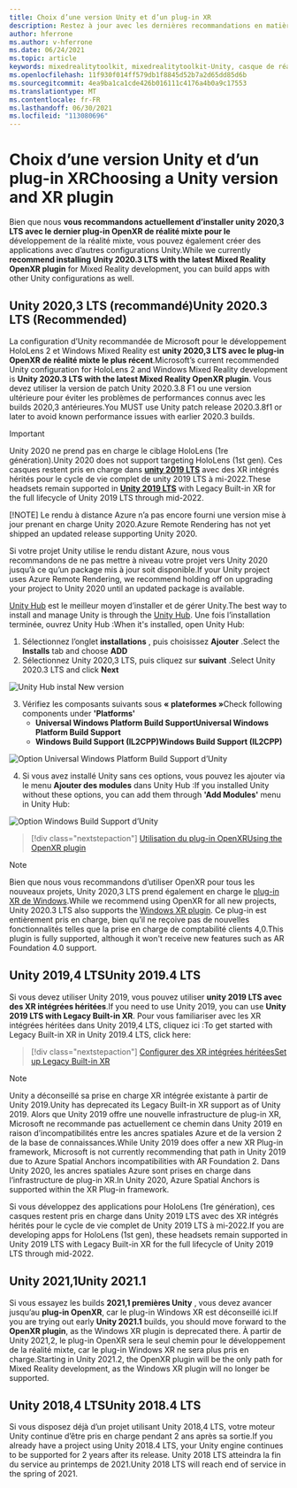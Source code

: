 ```yaml
---
title: Choix d’une version Unity et d’un plug-in XR
description: Restez à jour avec les dernières recommandations en matière de plug-in Unity et XR pour le développement d’applications HoloLens.
author: hferrone
ms.author: v-hferrone
ms.date: 06/24/2021
ms.topic: article
keywords: mixedrealitytoolkit, mixedrealitytoolkit-Unity, casque de réalité mixte, casque Windows Mixed Reality, casque de réalité virtuelle, Unity
ms.openlocfilehash: 11f930f014ff579db1f8845d52b7a2d65dd85d6b
ms.sourcegitcommit: 4ea9ba1ca1cde426b016111c4176a4b0a9c17553
ms.translationtype: MT
ms.contentlocale: fr-FR
ms.lasthandoff: 06/30/2021
ms.locfileid: "113080696"
---
```

# <a name="choosing-a-unity-version-and-xr-plugin"></a><span data-ttu-id="ac5a7-104">Choix d’une version Unity et d’un plug-in XR</span><span class="sxs-lookup"><span data-stu-id="ac5a7-104">Choosing a Unity version and XR plugin</span></span>

<span data-ttu-id="ac5a7-105">Bien que nous **vous recommandons actuellement d’installer unity 2020,3 LTS avec le dernier plug-in OpenXR de réalité mixte pour le** développement de la réalité mixte, vous pouvez également créer des applications avec d’autres configurations Unity.</span><span class="sxs-lookup"><span data-stu-id="ac5a7-105">While we currently **recommend installing Unity 2020.3 LTS with the latest Mixed Reality OpenXR plugin** for Mixed Reality development, you can build apps with other Unity configurations as well.</span></span>

## <a name="unity-20203-lts-recommended"></a><span data-ttu-id="ac5a7-106">Unity 2020,3 LTS (recommandé)</span><span class="sxs-lookup"><span data-stu-id="ac5a7-106">Unity 2020.3 LTS (Recommended)</span></span>

<span data-ttu-id="ac5a7-107">La configuration d’Unity recommandée de Microsoft pour le développement HoloLens 2 et Windows Mixed Reality est **unity 2020,3 LTS avec le plug-in OpenXR de réalité mixte le plus récent**.</span><span class="sxs-lookup"><span data-stu-id="ac5a7-107">Microsoft’s current recommended Unity configuration for HoloLens 2 and Windows Mixed Reality development is **Unity 2020.3 LTS with the latest Mixed Reality OpenXR plugin**.</span></span> <span data-ttu-id="ac5a7-108">Vous devez utiliser la version de patch Unity 2020.3.8 F1 ou une version ultérieure pour éviter les problèmes de performances connus avec les builds 2020,3 antérieures.</span><span class="sxs-lookup"><span data-stu-id="ac5a7-108">You MUST use Unity patch release 2020.3.8f1 or later to avoid known performance issues with earlier 2020.3 builds.</span></span>

> [!IMPORTANT]
> <span data-ttu-id="ac5a7-109">Unity 2020 ne prend pas en charge le ciblage HoloLens (1re génération).</span><span class="sxs-lookup"><span data-stu-id="ac5a7-109">Unity 2020 does not support targeting HoloLens (1st gen).</span></span> <span data-ttu-id="ac5a7-110">Ces casques restent pris en charge dans **[unity 2019 LTS](#unity-20194-lts)** avec des XR intégrés hérités pour le cycle de vie complet de unity 2019 LTS à mi-2022.</span><span class="sxs-lookup"><span data-stu-id="ac5a7-110">These headsets remain supported in **[Unity 2019 LTS](#unity-20194-lts)** with Legacy Built-in XR for the full lifecycle of Unity 2019 LTS through mid-2022.</span></span>
>
> [!NOTE]
> <span data-ttu-id="ac5a7-111">Le rendu à distance Azure n’a pas encore fourni une version mise à jour prenant en charge Unity 2020.</span><span class="sxs-lookup"><span data-stu-id="ac5a7-111">Azure Remote Rendering has not yet shipped an updated release supporting Unity 2020.</span></span>
>
> <span data-ttu-id="ac5a7-112">Si votre projet Unity utilise le rendu distant Azure, nous vous recommandons de ne pas mettre à niveau votre projet vers Unity 2020 jusqu’à ce qu’un package mis à jour soit disponible.</span><span class="sxs-lookup"><span data-stu-id="ac5a7-112">If your Unity project uses Azure Remote Rendering, we recommend holding off on upgrading your project to Unity 2020 until an updated package is available.</span></span>

<span data-ttu-id="ac5a7-113"><a href="https://unity3d.com/get-unity/download" target="_blank">Unity Hub</a> est le meilleur moyen d’installer et de gérer Unity.</span><span class="sxs-lookup"><span data-stu-id="ac5a7-113">The best way to install and manage Unity is through the <a href="https://unity3d.com/get-unity/download" target="_blank">Unity Hub</a>.</span></span> <span data-ttu-id="ac5a7-114">Une fois l’installation terminée, ouvrez Unity Hub :</span><span class="sxs-lookup"><span data-stu-id="ac5a7-114">When it's installed, open Unity Hub:</span></span>

1. <span data-ttu-id="ac5a7-115">Sélectionnez l’onglet **installations** , puis choisissez **Ajouter** .</span><span class="sxs-lookup"><span data-stu-id="ac5a7-115">Select the **Installs** tab and choose **ADD**</span></span>
2. <span data-ttu-id="ac5a7-116">Sélectionnez Unity 2020,3 LTS, puis cliquez sur **suivant** .</span><span class="sxs-lookup"><span data-stu-id="ac5a7-116">Select Unity 2020.3 LTS and click **Next**</span></span>

![Unity Hub instal New version](images/unity-hub-img-01.png)

3. <span data-ttu-id="ac5a7-118">Vérifiez les composants suivants sous **« plateformes »**</span><span class="sxs-lookup"><span data-stu-id="ac5a7-118">Check following components under **'Platforms'**</span></span>
    * <span data-ttu-id="ac5a7-119">**Universal Windows Platform Build Support**</span><span class="sxs-lookup"><span data-stu-id="ac5a7-119">**Universal Windows Platform Build Support**</span></span>
    * <span data-ttu-id="ac5a7-120">**Windows Build Support (IL2CPP)**</span><span class="sxs-lookup"><span data-stu-id="ac5a7-120">**Windows Build Support (IL2CPP)**</span></span>

![Option Universal Windows Platform Build Support d’Unity](../images/Unity_Install_Option_UWP.png)

4. <span data-ttu-id="ac5a7-122">Si vous avez installé Unity sans ces options, vous pouvez les ajouter via le menu **Ajouter des modules** dans Unity Hub :</span><span class="sxs-lookup"><span data-stu-id="ac5a7-122">If you installed Unity without these options, you can add them through **'Add Modules'** menu in Unity Hub:</span></span>

![Option Windows Build Support d’Unity](../images/Unity_Install_Option_UWP2.png)

> [!div class="nextstepaction"]
> [<span data-ttu-id="ac5a7-124">Utilisation du plug-in OpenXR</span><span class="sxs-lookup"><span data-stu-id="ac5a7-124">Using the OpenXR plugin</span></span>](/windows/mixed-reality/develop/unity/xr-project-setup?tabs=openxr)

> [!NOTE]
> <span data-ttu-id="ac5a7-125">Bien que nous vous recommandons d’utiliser OpenXR pour tous les nouveaux projets, Unity 2020,3 LTS prend également en charge le [plug-in XR de Windows](/windows/mixed-reality/develop/unity/xr-project-setup?tabs=windowsxr).</span><span class="sxs-lookup"><span data-stu-id="ac5a7-125">While we recommend using OpenXR for all new projects, Unity 2020.3 LTS also supports the [Windows XR plugin](/windows/mixed-reality/develop/unity/xr-project-setup?tabs=windowsxr).</span></span> <span data-ttu-id="ac5a7-126">Ce plug-in est entièrement pris en charge, bien qu’il ne reçoive pas de nouvelles fonctionnalités telles que la prise en charge de comptabilité clients 4,0.</span><span class="sxs-lookup"><span data-stu-id="ac5a7-126">This plugin is fully supported, although it won't receive new features such as AR Foundation 4.0 support.</span></span>

## <a name="unity-20194-lts"></a><span data-ttu-id="ac5a7-127">Unity 2019,4 LTS</span><span class="sxs-lookup"><span data-stu-id="ac5a7-127">Unity 2019.4 LTS</span></span>

<span data-ttu-id="ac5a7-128">Si vous devez utiliser Unity 2019, vous pouvez utiliser **unity 2019 LTS avec des XR intégrées héritées**.</span><span class="sxs-lookup"><span data-stu-id="ac5a7-128">If you need to use Unity 2019, you can use **Unity 2019 LTS with Legacy Built-in XR**.</span></span> <span data-ttu-id="ac5a7-129">Pour vous familiariser avec les XR intégrées héritées dans Unity 2019,4 LTS, cliquez ici :</span><span class="sxs-lookup"><span data-stu-id="ac5a7-129">To get started with Legacy Built-in XR in Unity 2019.4 LTS, click here:</span></span>

> [!div class="nextstepaction"]
> [<span data-ttu-id="ac5a7-130">Configurer des XR intégrées héritées</span><span class="sxs-lookup"><span data-stu-id="ac5a7-130">Set up Legacy Built-in XR</span></span>](/windows/mixed-reality/develop/unity/xr-project-setup?tabs=legacy)

> [!NOTE]
> <span data-ttu-id="ac5a7-131">Unity a déconseillé sa prise en charge XR intégrée existante à partir de Unity 2019.</span><span class="sxs-lookup"><span data-stu-id="ac5a7-131">Unity has deprecated its Legacy Built-in XR support as of Unity 2019.</span></span>  <span data-ttu-id="ac5a7-132">Alors que Unity 2019 offre une nouvelle infrastructure de plug-in XR, Microsoft ne recommande pas actuellement ce chemin dans Unity 2019 en raison d’incompatibilités entre les ancres spatiales Azure et de la version 2 de la base de connaissances.</span><span class="sxs-lookup"><span data-stu-id="ac5a7-132">While Unity 2019 does offer a new XR Plug-in framework, Microsoft is not currently recommending that path in Unity 2019 due to Azure Spatial Anchors incompatibilities with AR Foundation 2.</span></span>  <span data-ttu-id="ac5a7-133">Dans Unity 2020, les ancres spatiales Azure sont prises en charge dans l’infrastructure de plug-in XR.</span><span class="sxs-lookup"><span data-stu-id="ac5a7-133">In Unity 2020, Azure Spatial Anchors is supported within the XR Plug-in framework.</span></span>

<span data-ttu-id="ac5a7-134">Si vous développez des applications pour HoloLens (1re génération), ces casques restent pris en charge dans Unity 2019 LTS avec des XR intégrés hérités pour le cycle de vie complet de Unity 2019 LTS à mi-2022.</span><span class="sxs-lookup"><span data-stu-id="ac5a7-134">If you are developing apps for HoloLens (1st gen), these headsets remain supported in Unity 2019 LTS with Legacy Built-in XR for the full lifecycle of Unity 2019 LTS through mid-2022.</span></span>

## <a name="unity-20211"></a><span data-ttu-id="ac5a7-135">Unity 2021,1</span><span class="sxs-lookup"><span data-stu-id="ac5a7-135">Unity 2021.1</span></span>

<span data-ttu-id="ac5a7-136">Si vous essayez les builds **2021,1 premières Unity** , vous devez avancer jusqu’au **plug-in OpenXR**, car le plug-in Windows XR est déconseillé ici.</span><span class="sxs-lookup"><span data-stu-id="ac5a7-136">If you are trying out early **Unity 2021.1** builds, you should move forward to the **OpenXR plugin**, as the Windows XR plugin is deprecated there.</span></span>  <span data-ttu-id="ac5a7-137">À partir de Unity 2021,2, le plug-in OpenXR sera le seul chemin pour le développement de la réalité mixte, car le plug-in Windows XR ne sera plus pris en charge.</span><span class="sxs-lookup"><span data-stu-id="ac5a7-137">Starting in Unity 2021.2, the OpenXR plugin will be the only path for Mixed Reality development, as the Windows XR plugin will no longer be supported.</span></span>

## <a name="unity-20184-lts"></a><span data-ttu-id="ac5a7-138">Unity 2018,4 LTS</span><span class="sxs-lookup"><span data-stu-id="ac5a7-138">Unity 2018.4 LTS</span></span>

<span data-ttu-id="ac5a7-139">Si vous disposez déjà d’un projet utilisant Unity 2018,4 LTS, votre moteur Unity continue d’être pris en charge pendant 2 ans après sa sortie.</span><span class="sxs-lookup"><span data-stu-id="ac5a7-139">If you already have a project using Unity 2018.4 LTS, your Unity engine continues to be supported for 2 years after its release.</span></span>  <span data-ttu-id="ac5a7-140">Unity 2018 LTS atteindra la fin du service au printemps de 2021.</span><span class="sxs-lookup"><span data-stu-id="ac5a7-140">Unity 2018 LTS will reach end of service in the spring of 2021.</span></span>
